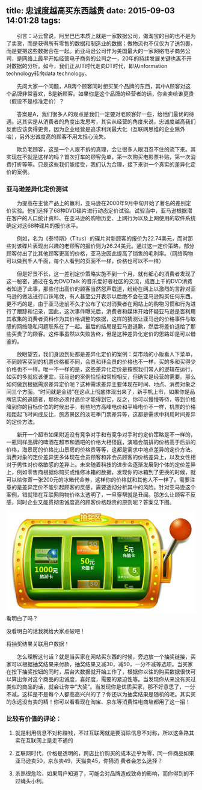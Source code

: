 title: 忠诚度越高买东西越贵
date: 2015-09-03 14:01:28
tags:
---

　　引言：马云曾说，阿里巴巴本质上就是一家数据公司，做淘宝的目的也不是为了卖货，而是获得所有零售的数据和制造业的数据；做物流也不仅仅为了送包裹，而是要把这些数据合在一起。而亚马逊公司作为美国最大的一家网络电子商务公司，是网络上最早开始经营电子商务的公司之一，20年的持续发展关键也离不开对数据的分析。如今，我们正从IT时代走向DT时代，即从information technology转向data technology。

　　先问大家一个问题，AB两个顾客同时想买某个品牌的东西，其中A顾客对这个品牌非常喜欢，B是新顾客。如果你是这个品牌的经营者的话，你会卖给谁更贵（假设不是标准定价）？

　　答案是A，我们很多人的观点是我们一定要对老顾客好一些，给他们最优的待遇。这其实是从消费者的角度出发思考，其实从经营的角度来说，忠诚度越高我们反而应该卖得更贵，因为企业经营是追求利润最大化（互联网思维的企业除外哈），另外忠诚度高的顾客不用太担心流失。

　　欺负老顾客，这是一个人艰不拆的真理，会让很多人眼泪忍不住的流下来。其实现在不就是这样的吗？首次打车的顾客免单，第一次购买电影票补贴，第一次消费打折等等。只是这些我们能接受，我们认为合理，接下来讲一个真实的差异化定价的案例。

### 亚马逊差异化定价测试

　　为提高在主营产品上的赢利，亚马逊在2000年9月中旬开始了著名的差别定价实验。他们选择了68种DVD碟片进行动态定价试验。试验当中，亚马逊根据潜在客户的人口统计资料、在亚马逊的购物历史、上网行为以及上网使用的软件系统确定对这68种碟片的报价水平。

　　例如，名为《泰特斯》（Titus）的碟片对新顾客的报价为22.74美元，而对那些对该碟片表现出兴趣的老顾客的报价则为26.24美元。通过这一定价策略，部分顾客付出了比其他顾客更高的价格，亚马逊因此提高了销售的毛利率。（网络购物可以做到千人千面，每个人看到的页面不一样，价格也可以不一样）

　　但是好景不长，这一差别定价策略实施不到一个月，就有细心的消费者发现了这一秘密，通过在名为DVDTalk 的音乐爱好者社区的交流，成百上千的DVD消费者知道了此事，那些付出高价的顾客当然怨声载道，纷纷在网上以激烈的言辞对亚马逊的做法进行口诛笔伐，有人甚至公开表示以后绝不会在亚马逊购买任何东西。更不巧的是，由于亚马逊前不久才公布了它对消费者在网站上的购物习惯和行为进行了跟踪和记录，因此，这次事件曝光后，消费者和媒体开始怀疑亚马逊是否利用其收集的消费者资料作为其价格调整的依据，这样的猜测让亚马逊的价格事件与敏感的网络隐私问题联系在了一起。最后的结局是亚马逊道歉，然后将差价退给了那些买贵了的顾客。这件事虽然以失败告终，但是这种差异化定价的思路却是可以借鉴的。

　　放眼望去，我们身边到处都是差异化定价的案例：菜市场的小贩看人下菜单，不同顾客买到的机票价格都不同，会员和非会员的价格也不一样，买的多和买得少价格也不一样。唯一不一样的是，这些差异化定价是按照我们常人的逻辑在运行，如买的多就应该便宜。亚马逊的案例恰恰和常规相反，但确实是经营的需要。那么如何做到根据需求差异定价呢？这种需求差异主要体现在时间、地点、消费对象之间三个方面。“时间就是金钱”在这点上彻底体现出来了，新手机上市，如果你是品牌忠实的追随者，那你必须付高价才能得到它，反之，你可以慢慢等待，等到价格降到你的目标价位的时候出手，有些地方高峰电价和平峰电价不一样，机票的价格和距起飞时间成反比，旅游景区的淡旺季门票差异等，这都是需求中利用时间差异的定价方法。

　　新开一个超市如果附近没有竞争对手和有竞争对手时的定价策略是不一样的，一瓶同样品牌的啤酒在超市和酒吧的价格大相径庭，演唱会前排的价格高于后排的价格，海景房的价格比山景房的价格贵等等，这都是需求中地点差异的定价方法。消费对象的定价差异更多体现在会员顾客和非会员顾客的价格差异上，以及女性相对于男性对价格敏感的差异上。未来随着科技的进步会逐渐发展到个体的定价差异上，例如零售商根据你购买或维修冰箱的数据，发现你的冰箱到了更换的时候，就可以给你寄一张200元的冰箱代金券，这样你的价格就和其他人不一样了。需要注意的是差异定价不能引起顾客的反感，需要透彻分析其中的风险。针对亚马逊这个案例，错就错在互联网购物价格太透明了，一旦穿帮就是丑闻。那怎么让顾客不反感，同时企业又能贯彻忠诚度高的顾客价格越贵的原则呢？答案见下图。

![](/images/bb/792c43ea9c648c61a22c1a50a6439b15.jpg)
看明白了吗？

没看明白的话我就给大家点破吧！

将抽奖结果关联用户数据！

　　怎么理解这句话？就是当买家在网站买东西的时候，旁边放一个抽奖链接，买家可以根据抽奖结果来付款，抽奖结果又减30，减50，一分不减等选项。当买家在按下抽奖按钮的同时，后台大数据就开始工作了，根据你以往的购买数据很快可以算出你对这个商品的忠诚度，喜好度，需要的紧迫性等。当发现你从来没有买过类似的商品的话，就会让你中“大奖”。当发现你是优质买家，那不好意思了，一分不减。这样是不是每个人都高高兴兴的了？你还以为抽奖结果是随机的呢。其实买的永远没有卖的精！你可以看看现在淘宝、京东等消费性电商培都用了这一招！


### 比较有价值的评论：

1. 就是利用信息不对称赚钱，不过互联网就是要消除信息不对称，所以这条路其实在互联网上是走不通的

2. 互联网时代，价格是透明的，跨店比价购买的成本近乎为零，同一件商品如果亚马逊卖50，京东卖49，天猫卖45，你猜消 费者会怎么选择？

3. 杀熟很危险，如果用户知道了，可能会对品牌造成致命的影响，而你得到的不过蝇头小利。
